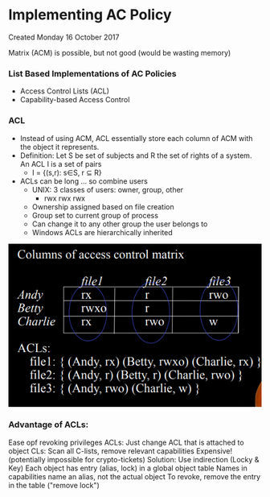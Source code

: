 # Implementing AC Policy
Created Monday 16 October 2017

Matrix (ACM) is possible, but not good (would be wasting memory)

### List Based Implementations of AC Policies

* Access Control Lists (ACL)
* Capability-based Access Control


### ACL

* Instead of using ACM, ACL essentially store each column of ACM with the object it represents.
* Definition: Let S be set of subjects and R the set of rights of a system. An ACL I is a set of pairs
	* I = {(s,r): s∈S, r ⊆ R}
* ACLs can be long ... so combine users
	* UNIX: 3 classes of users: owner, group, other
		* rwx rwx rwx
	* Ownership assigned based on file creation
	* Group set to current group of process
	* Can change it to any other group the user belongs to
	* Windows ACLs are hierarchically inherited

![](./Implementing_AC_Policy/pasted_image.png)

### Advantage of ACLs:
Ease opf revoking privileges
ACLs: Just change ACL that is attached to object
CLs: Scan all C-lists, remove relevant capabilities
Expensive! (potentially impossible for crypto-tickets)
Solution: Use indirection (Locky & Key)
Each object has entry (alias, lock) in a global object table
Names in capabilities name an alias, not the actual object
To revoke, remove the entry in the table ("remove lock")


